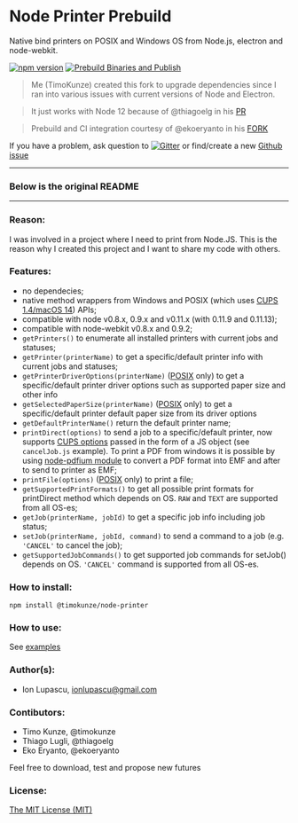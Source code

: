 Node Printer Prebuild
============
Native bind printers on POSIX and Windows OS from Node.js, electron and node-webkit.

[![npm version](https://badge.fury.io/js/@timokunze%2Fnode-printer.svg)](https://www.npmjs.com/package/@timokunze/node-printer) [![Prebuild Binaries and Publish](https://github.com/TimoKunze/node-printer/actions/workflows/prebuild-main.yml/badge.svg)](https://github.com/TimoKunze/node-printer/actions/workflows/prebuild-main.yml)

> Me (TimoKunze) created this fork to upgrade dependencies since I ran into various issues with current versions of Node and Electron.

> It just works with Node 12 because of @thiagoelg in his [PR](https://github.com/tojocky/node-printer/pull/261)

> Prebuild and CI integration courtesy of @ekoeryanto in his [FORK](https://github.com/ekoeryanto/node-printer)

If you have a problem, ask question to [![Gitter](https://badges.gitter.im/Join%20Chat.svg)](https://gitter.im/tojocky/node-printer?utm_source=badge&utm_medium=badge&utm_campaign=pr-badge&utm_content=badge) or find/create a new [Github issue](https://github.com/TimoKunze/node-printer/issues)

___
### **Below is the original README**
___
### Reason:

I was involved in a project where I need to print from Node.JS. This is the reason why I created this project and I want to share my code with others.


### Features:

* no dependecies;
* native method wrappers from Windows  and POSIX (which uses [CUPS 1.4/macOS 14](http://cups.org/)) APIs;
* compatible with node v0.8.x, 0.9.x and v0.11.x (with 0.11.9 and 0.11.13);
* compatible with node-webkit v0.8.x and 0.9.2;
* `getPrinters()` to enumerate all installed printers with current jobs and statuses;
* `getPrinter(printerName)` to get a specific/default printer info with current jobs and statuses;
* `getPrinterDriverOptions(printerName)` ([POSIX](http://en.wikipedia.org/wiki/POSIX) only) to get a specific/default printer driver options such as supported paper size and other info
* `getSelectedPaperSize(printerName)` ([POSIX](http://en.wikipedia.org/wiki/POSIX) only) to get a specific/default printer default paper size from its driver options
* `getDefaultPrinterName()` return the default printer name;
* `printDirect(options)` to send a job to a specific/default printer, now supports [CUPS options](http://www.cups.org/documentation.php/options.html) passed in the form of a JS object (see `cancelJob.js` example). To print a PDF from windows it is possible by using [node-pdfium module](https://github.com/tojocky/node-pdfium) to convert a PDF format into EMF and after to send to printer as EMF;
* `printFile(options)`  ([POSIX](http://en.wikipedia.org/wiki/POSIX) only) to print a file;
* `getSupportedPrintFormats()` to get all possible print formats for printDirect method which depends on OS. `RAW` and `TEXT` are supported from all OS-es;
* `getJob(printerName, jobId)` to get a specific job info including job status;
* `setJob(printerName, jobId, command)` to send a command to a job (e.g. `'CANCEL'` to cancel the job);
* `getSupportedJobCommands()` to get supported job commands for setJob() depends on OS. `'CANCEL'` command is supported from all OS-es.


### How to install:
```
npm install @timokunze/node-printer
```

### How to use:

See [examples](https://github.com/TimoKunze/node-printer/tree/main/examples)

### Author(s):

* Ion Lupascu, ionlupascu@gmail.com

### Contibutors:

* Timo Kunze, @timokunze
* Thiago Lugli, @thiagoelg
* Eko Eryanto, @ekoeryanto

Feel free to download, test and propose new futures

### License:
 [The MIT License (MIT)](http://opensource.org/licenses/MIT)

